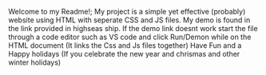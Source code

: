 Welcome to my Readme!;
My project is a simple yet effective (probably) website using HTML with seperate CSS and JS files.
My demo is found in the link provided in highseas ship. 
If the demo link doesnt work start the file through a code editor such as VS code and click Run/Demon while on the HTML document (It links the Css and Js files together)
Have Fun and a Happy holidays (If you celebrate the new year and chrismas and other winter holidays)
